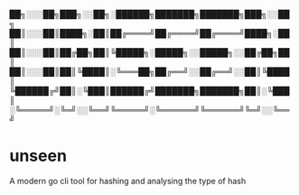                                                          
██╗░░░██╗███╗░░██╗░██████╗███████╗███████╗███╗░░██╗      
██║░░░██║████╗░██║██╔════╝██╔════╝██╔════╝████╗░██║      
██║░░░██║██╔██╗██║╚█████╗░█████╗░░█████╗░░██╔██╗██║      
██║░░░██║██║╚████║░╚═══██╗██╔══╝░░██╔══╝░░██║╚████║      
╚██████╔╝██║░╚███║██████╔╝███████╗███████╗██║░╚███║      
░╚═════╝░╚═╝░░╚══╝╚═════╝░╚══════╝╚══════╝╚═╝░░╚══╝      
                                                         

# unseen
A modern go cli tool for hashing and analysing the type of hash 
